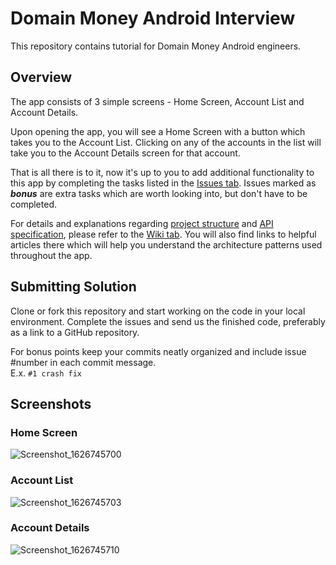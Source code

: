 # Domain Money Android Interview

This repository contains tutorial for Domain Money Android engineers.

## Overview

The app consists of 3 simple screens - Home Screen, Account List and Account Details.

Upon opening the app, you will see a Home Screen with a button which takes you to the Account List. Clicking on any of the accounts in the list will take you to the Account Details screen for that account.

That is all there is to it, now it's up to you to add additional functionality to this app by completing the tasks listed in the [Issues tab](https://github.com/domainmoney/dm-android-interview/issues). Issues marked as _**bonus**_ are extra tasks which are worth looking into, but don't have to be completed.

For details and explanations regarding [project structure](https://github.com/domainmoney/dm-android-interview/wiki/Project-Structure) and [API specification](https://github.com/domainmoney/dm-android-interview/wiki/API-Specification), please refer to the [Wiki tab](https://github.com/domainmoney/dm-android-interview/wiki). You will also find links to helpful articles there which will help you understand the architecture patterns used throughout the app.

## Submitting Solution

Clone or fork this repository and start working on the code in your local environment.
Complete the issues and send us the finished code, preferably as a link to a GitHub repository.

For bonus points keep your commits neatly organized and include issue #number in each commit message.  
E.x. `#1 crash fix`

## Screenshots

### Home Screen
![Screenshot_1626745700](https://user-images.githubusercontent.com/86247858/126250264-a7ec537d-0fc0-4b20-a84f-4ea151e14f44.png)

### Account List
![Screenshot_1626745703](https://user-images.githubusercontent.com/86247858/126250312-ed2001db-7f82-4ff0-8356-ad4b3c03786a.png)

### Account Details
![Screenshot_1626745710](https://user-images.githubusercontent.com/86247858/126250326-3c6172ab-3b5a-4bc4-a06d-5fa91265098e.png)
